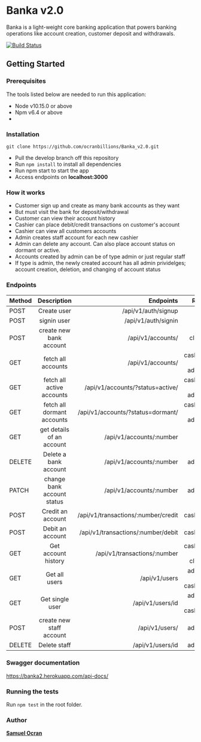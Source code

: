 # Banka v2.0
Banka is a light-weight core banking application that powers banking operations like account creation, customer deposit and withdrawals. 

[![Build Status](https://travis-ci.com/ocranbillions/Banka_v2.0.svg?branch=develop)](https://travis-ci.com/ocranbillions/Banka_v2.0)
## Getting Started
### Prerequisites
The tools listed below are needed to run this application:
* Node v10.15.0 or above
* Npm v6.4 or above
* 
### Installation
`git clone https://github.com/ocranbillions/Banka_v2.0.git`
- Pull the develop branch off this repository
- Run `npm install` to install all dependencies
- Run npm start to start the app
- Access endpoints on **localhost:3000**

### How it works
- Customer sign up and create as many bank accounts as they want
- But must visit the bank for deposit/withdrawal
- Customer can view their account history 
- Cashier can place debit/credit transactions on customer's account
- Cashier can view all customers accounts
- Admin creates staff account for each new cashier
- Admin can delete any account. Can also place account status on dormant or active.
- Accounts created by admin can be of type admin or just regular staff
- If type is admin, the newly created account has all admin prividelges; account creation, deletion, and changing of account status


### Endpoints
| Method      | Description    | Endpoints    | Role   | 
| :------------- | :----------: | -----------: | -----------: |
|  POST | Create user   | /api/v1/auth/signup    | *   |
| POST   | signin user | /api/v1/auth/signin | * |
|  POST | create new bank account   | /api/v1/accounts/    | client   |
| GET  |fetch all accounts | /api/v1/accounts/ | cashier + admin |
| GET  |fetch all active accounts | /api/v1/accounts/?status=active/ | cashier + admin |
| GET  |fetch all dormant accounts | /api/v1/accounts/?status=dormant/ | cashier + admin |
| GET  |get details of an account | /api/v1/accounts/:number | * |
| DELETE  |Delete a bank account | /api/v1/accounts/:number | admin |
| PATCH  |change bank account status | /api/v1/accounts/:number | admin |
| POST |Credit an account | /api/v1/transactions/:number/credit | cashier |
| POST |Debit an account | /api/v1/transactions/:number/debit | cashier |
| GET|Get account history| /api/v1/transactions/:number | cashier + client |
| GET|Get all users| /api/v1/users | admin + cashier |
| GET|Get single user| /api/v1/users/id | admin + cashier |
| POST|create new staff account| /api/v1/users/ | admin |
| DELETE|Delete staff| /api/v1/users/id | admin |

### Swagger documentation
https://banka2.herokuapp.com/api-docs/

### Running the tests
Run `npm test` in the root folder.


### Author
[**Samuel Ocran**](https://twitter.com/ocranbillions)
